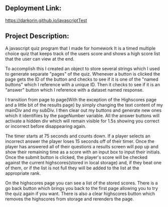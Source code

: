 ## Deployment Link:
https://darkorin.github.io/javascriptTest

## Project Description:
A javascript quiz program that I made for homework
It is a timed multiple choice quiz that keeps track 
of the users score and shows a high score list that
the user can view at the end.

To accomplish this I created an object to store several
strings which I used to generate separate "pages" of 
the quiz. Whenever a button is clicked the page gets the
ID of the button and checks to see if it is one of the 
"named buttons" which I reference with a unique ID. Then
it checks to see if it is an "answer" button which I 
reference with a dataset named response.

I transition from page to page(With the exception of
the Highscores page and a little bit of the results
page) by simply changing the text content of my mainDiv
and my subDiv. I then clear out my buttons and generate 
new ones which it identifiies by the pageNumber variable.
All the answer buttons will activate a hidden div which
will remain visible for 1.5s showing you correct or 
incorrect before disappearing again.

The timer starts at 75 seconds and counts down. If a 
player selects an incorrect answer the player loses 15
seconds off of their timer. Once the player has answered all
of their questions a results screen will pop up and show 
their remaining time as a score with an input box to 
input their initials. Once the submit button is clicked, 
the player's score will be checked against the current 
highscores(stored in local storage) and, if they beat one 
of them, or if the list is not full they will be added to the
list at the appropriate rank.

On the highscores page you can see a list of the stored scores.
There is a go back button which brings you back to the first page
allowing you to try the quiz again if you want. There is also a 
clear highscores button which removes the highscores from storage
and rerenders the page.
